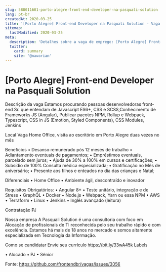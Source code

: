```yaml
---
slug: 588011601-porto-alegre-front-end-developer-na-pasquali-solution
lang: pt-br
createdAt: 2020-03-25
title: '[Porto Alegre] Front-end Developer na Pasquali Solution - Vaga de Emprego'
sitemap:
  lastModified: 2020-03-25
meta:
  description: 'Detalhes sobre a vaga de emprego: [Porto Alegre] Front-end Developer na Pasquali Solution'
  twitter:
    card: summary
    site: '@nawarian'
---
```


# [Porto Alegre] Front-end Developer na Pasquali Solution

Descrição da vaga
Estamos procurando pessoas desenvolvedoras front-end Sr. que entendam de Javascript ES6+, CSS e SCSS,Conhecimento de Frameworks JS (Angular), Publicar pacotes NPM, Rollup e Webpack, Typescript, CSS in JS (Emotion, Styled Components), CSS Modules, Jenkins

Local
Vaga Home Office, visita ao escritório em Porto Alegre duas vezes no mês

Benefícios
• Desanso remunerado pós 12 meses de trabalho
• Adiantamento eventuais de pagamentos;
• Empréstimos eventuais, parcelado sem juros;
• Ajuda de 30% a 100% em cursos e certificações;
• Subsídio de 100% Consulta médica especializada;
• Gratificação no Mês de aniversário;
• Presente aos filhos e enteados no dia das crianças e Natal;

Diferenciais
• Home Office
• Ambiente ágil, descontraído e inovador

Requisitos
Obrigatórios:
•	Angular 8+
•	Teste unitário, integração e de Stress
•	GraphQL
•	Docker
•	Node.js
•	Webpack, Yarn ou essa NPM
•	AWS
•	Terraform
•	Linux
•	Jenkins
•	Inglês avançado (leitura)


Contratação
PJ

Nossa empresa
A Pasquali Solution é uma consultoria com foco em Alocação de profissionais de TI reconhecida pelo seu trabalho rápido e com excelência.
Estamos há mais de 18 anos no mercado e somos altamente especializada em Tecnologia da Informação.

Como se candidatar
Envie seu currículo https://bit.ly/33wA45k
Labels

• Alocado
• PJ
• Sênior


Fonte: https://github.com/frontendbr/vagas/issues/3056